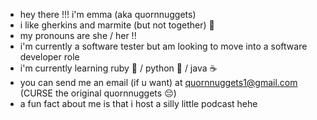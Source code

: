 - hey there !!! i'm emma (aka quornnuggets)
- i like gherkins and marmite (but not together) 🥒
- my pronouns are she / her !!
- i'm currently a software tester but am looking to move into a software developer role 
- i'm currently learning ruby 💎 / python 🐍 / java ☕
- you can send me an email (if u want) at quornnuggets1@gmail.com (CURSE the original quornnuggets 😔)
- a fun fact about me is that i host a silly little podcast hehe

<!---
quornnuggets/quornnuggets is a ✨ special ✨ repository because its `README.md` (this file) appears on your GitHub profile.
You can click the Preview link to take a look at your changes.
--->
